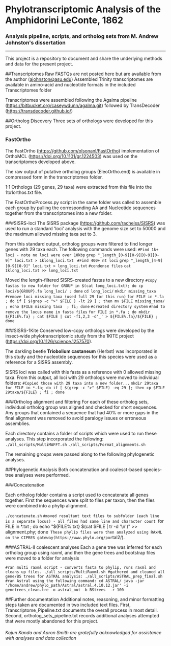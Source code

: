 Phylotranscriptomic Analysis of the Amphidorini LeConte, 1862
======

### Analysis pipeline, scripts, and ortholog sets from M. Andrew Johnston's dissertation


------

This project is a repository to document and share the underlying methods and data for the present project.

##Transcriptomes
Raw FASTQs are not posted here but are available from the author (ajohnston@asu.edu)
Assembled Trinity transcriptomes are available in amino-acid and nucleotide formats in the included Transcriptomes folder

Transcriptomes were assembled following the Agalma pipeline (https://bitbucket.org/caseywdunn/agalma.git) followed by TransDecoder (https://transdecoder.github.io/)

##Ortholog Discovery
Three sets of orthologs were developed for this project.

### FastOrtho
The FastOrtho (https://github.com/olsonanl/FastOrtho) implementation of OrthoMCL (https://doi.org/10.1101/gr.1224503) was used on the transcriptomes developed above.

The raw output of putative ortholog groups (EleoOrtho.end) is available in compressed form in the transcriptomes folder.

1:1 Orthologs (29 genes, 29 taxa) were extracted from this file into the 1to1orthos.txt file.

The FastOrthoProcess.py script in the same folder was called to assemble each group by pulling the corresponding AA and Nucleotide sequences together from the transcriptomes into a new folder.

###SISRS-loci
The SISRS package (https://github.com/rachelss/SISRS) was used to run a standard 'loci' analysis with the genome size set to 50000 and the maximum allowed missing taxa set to 3.

From this standard output, ortholog groups were filtered to find longer genes with 29 taxa each. The following commands were used:
`#Find 1k+ loci - note no loci were over 10kbp`
`grep "_length_[0-9][0-9][0-9][0-9]" loci.txt > 1klong_loci.txt `
`#Find 400+ nt loci`
`grep "_length_[4-9][0-9][0-9]" loci.txt > long_loci.txt`
`#condense files`
`cat 1klong_loci.txt >> long_loci.txt`

Moved the length-filtered SISRS-created fastas to a new directory
`#copy fastas to new folder`
`for GROUP in $(cat long_loci.txt); do cp loci/${GROUP}.fa long_loci/ ; done`
`cd long_loci/`
`mkdir missing_taxa`
`#remove loci missing taxa (used full 29 for this run)`
`for FILE in *.fa ; do if [ $(grep -c ">" $FILE ) -lt 29 ] ; then mv $FILE missing_taxa/ ; echo $FILE missing taxa  ; fi; done`
`#created directory system`
`#had to remove the locus name in fasta files`
`for FILE in *.fa ; do mkdir ${FILE%.fa} ; cat $FILE | cut -f1,2,3 -d'_' > ${FILE%.fa}/${FILE} ; done`



###SISRS-1Kite
Conserved low-copy orthologs were developed by the insect-wide phylotranscriptomic study from the 1KITE project (https://doi.org/10.1126/science.1257570).

The darkling beetle **Triobolium castaneum** (Herbst) was incorporated in this study and the nucleotide sequences for this species were used as a reference for a SISRS assembly.

SISRS loci was called with this fasta as a reference with 0 allowed missing taxa.  From this output, all loci with 29 orthologs were moved to individual folders:
`#Copied those with 29 taxa into a new folder...`
`mkdir 29taxa`
`for FILE in *.fa; do if [ $(grep -c ">" $FILE) -eq 29 ]; then cp $FILE 29taxa/${FILE} ; fi ; done`


###Ortholog alignment and filtering
For each of these ortholog sets, individual ortholog group was aligned and checked for short sequences.  Any groups that contained a sequence that had 40% or more gaps in the final alignment was removed to avoid paralogy issues or erroneous assemblies.

Each directory contains a folder of scripts which were used to run these analyses. This step incorporated the following:
`./all_scripts/MultiMAFFT.sh`
`./all_scripts/Format_alignments.sh`


The remaining groups were passed along to the following phylogenetic analyses.



##Phylogenetic Analysis
Both concatenation and coalesct-based species-tree analyses were performed.

###Concatenation

Each ortholog folder contains a script used to concatenate all genes together.  First the sequences were split to files per taxon, then the files were combined into a phylip alignment.

`./concatenate.sh`
`#moved resultant text files to subfolder (each line is a separate locus) - all files had same line and character count
`for FILE in *.txt ; do echo "${FILE%.txt}     $(cat $FILE | tr -d '\n')" >> alignment.phy; done`
These phylip files were then analyzed using RAxML on the CIPRES gateway(https://www.phylo.org/por`tal2/).

###ASTRAL-II coalescent analyses
Each a gene tree was inferred for each ortholog group using raxml, and then the gene trees and bootstrap files were moved to a folder for analysis

`#ran multi raxml script - converts fasta to phylip, runs raxml and cleans up files.
./all_scripts/MultiRaxml.sh
#gathered and cleaned all gene/BS trees for ASTRAL analysis:
./all_scripts/ASTRAL_prep_final.sh
#ran Astral using the following command:
cd ASTRAL/
java -jar '/home/andrew/phylo_path/Astral/astral.4.10.12.jar' -i genetrees_clean.tre -o astral_out -b BStrees  -r 100
`

##Further documentation
Additional notes, reasoning, and minor formatting steps taken are documented in two included text files. First, Transcriptome_Pipeline.txt documents the overall process in most detail. Second, ortholog_sets_pipeline.txt records additional analyses attempted that were mostly abandoned for this project.

###### Kojun Kanda and Aaron Smith are gratefully acknowledged for assistance with analyses and data collection
